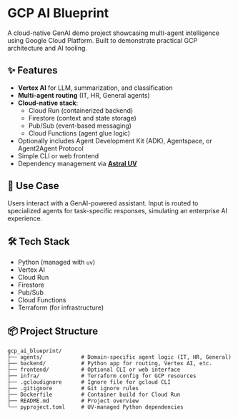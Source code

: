 # GCP AI Blueprint

A cloud-native GenAI demo project showcasing multi-agent intelligence using Google Cloud Platform. Built to demonstrate practical GCP architecture and AI tooling.

## ✨ Features

- **Vertex AI** for LLM, summarization, and classification
- **Multi-agent routing** (IT, HR, General agents)
- **Cloud-native stack**:
  - Cloud Run (containerized backend)
  - Firestore (context and state storage)
  - Pub/Sub (event-based messaging)
  - Cloud Functions (agent glue logic)
- Optionally includes Agent Development Kit (ADK), Agentspace, or Agent2Agent Protocol
- Simple CLI or web frontend
- Dependency management via **[Astral UV](https://astral.sh/blog/uv/)**

## 🧠 Use Case

Users interact with a GenAI-powered assistant. Input is routed to specialized agents for task-specific responses, simulating an enterprise AI experience.

## 🛠️ Tech Stack

- Python (managed with `uv`)
- Vertex AI
- Cloud Run
- Firestore
- Pub/Sub
- Cloud Functions
- Terraform (for infrastructure)

## 📦 Project Structure

```text
gcp_ai_blueprint/
├── agents/            # Domain-specific agent logic (IT, HR, General)
├── backend/           # Python app for routing, Vertex AI, etc.
├── frontend/          # Optional CLI or web interface
├── infra/             # Terraform config for GCP resources
├── .gcloudignore      # Ignore file for gcloud CLI
├── .gitignore         # Git ignore rules
├── Dockerfile         # Container build for Cloud Run
├── README.md          # Project overview
└── pyproject.toml     # UV-managed Python dependencies
